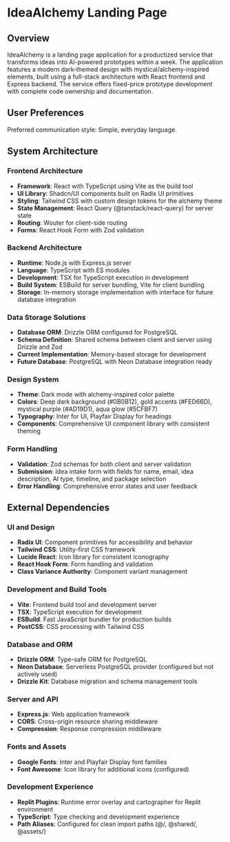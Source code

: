 # IdeaAlchemy Landing Page

## Overview

IdeaAlchemy is a landing page application for a productized service that transforms ideas into AI-powered prototypes within a week. The application features a modern dark-themed design with mystical/alchemy-inspired elements, built using a full-stack architecture with React frontend and Express backend. The service offers fixed-price prototype development with complete code ownership and documentation.

## User Preferences

Preferred communication style: Simple, everyday language.

## System Architecture

### Frontend Architecture
- **Framework**: React with TypeScript using Vite as the build tool
- **UI Library**: Shadcn/UI components built on Radix UI primitives
- **Styling**: Tailwind CSS with custom design tokens for the alchemy theme
- **State Management**: React Query (@tanstack/react-query) for server state
- **Routing**: Wouter for client-side routing
- **Forms**: React Hook Form with Zod validation

### Backend Architecture
- **Runtime**: Node.js with Express.js server
- **Language**: TypeScript with ES modules
- **Development**: TSX for TypeScript execution in development
- **Build System**: ESBuild for server bundling, Vite for client bundling
- **Storage**: In-memory storage implementation with interface for future database integration

### Data Storage Solutions
- **Database ORM**: Drizzle ORM configured for PostgreSQL
- **Schema Definition**: Shared schema between client and server using Drizzle and Zod
- **Current Implementation**: Memory-based storage for development
- **Future Database**: PostgreSQL with Neon Database integration ready

### Design System
- **Theme**: Dark mode with alchemy-inspired color palette
- **Colors**: Deep dark background (#0B0B12), gold accents (#FED66D), mystical purple (#AD19D1), aqua glow (#5CFBF7)
- **Typography**: Inter for UI, Playfair Display for headings
- **Components**: Comprehensive UI component library with consistent theming

### Form Handling
- **Validation**: Zod schemas for both client and server validation
- **Submission**: Idea intake form with fields for name, email, idea description, AI type, timeline, and package selection
- **Error Handling**: Comprehensive error states and user feedback

## External Dependencies

### UI and Design
- **Radix UI**: Component primitives for accessibility and behavior
- **Tailwind CSS**: Utility-first CSS framework
- **Lucide React**: Icon library for consistent iconography
- **React Hook Form**: Form handling and validation
- **Class Variance Authority**: Component variant management

### Development and Build Tools
- **Vite**: Frontend build tool and development server
- **TSX**: TypeScript execution for development
- **ESBuild**: Fast JavaScript bundler for production builds
- **PostCSS**: CSS processing with Tailwind CSS

### Database and ORM
- **Drizzle ORM**: Type-safe ORM for PostgreSQL
- **Neon Database**: Serverless PostgreSQL provider (configured but not actively used)
- **Drizzle Kit**: Database migration and schema management tools

### Server and API
- **Express.js**: Web application framework
- **CORS**: Cross-origin resource sharing middleware
- **Compression**: Response compression middleware

### Fonts and Assets
- **Google Fonts**: Inter and Playfair Display font families
- **Font Awesome**: Icon library for additional icons (configured)

### Development Experience
- **Replit Plugins**: Runtime error overlay and cartographer for Replit environment
- **TypeScript**: Type checking and development experience
- **Path Aliases**: Configured for clean import paths (@/, @shared/, @assets/)